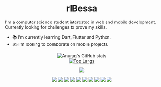 <h1 align="center"> rlBessa </h1>


I'm a computer science student interested in web and mobile development. Currently looking for challenges to prove my skills.
- 📚 I’m currently learning Dart, Flutter and Python.
- ✍️ I’m looking to collaborate on mobile projects.


 <div align="center">
  
![Anurag's GitHub stats](https://github-readme-stats.vercel.app/api?username=rlbessa&show_icons=true&theme=tokyonight)     
 [![Top Langs](https://github-readme-stats.vercel.app/api/top-langs/?username=rlbessa&theme=tokyonight&layout=compact)](https://github.com/rlbessa/github-readme-stats)

 </div>
  
 <div align="center">
  
[<img src="https://img.shields.io/badge/LinkedIn-%230077B5.svg?&style=for-the-badge&logo=linkedin&logoColor=white" />](https://www.linkedin.com/in/rlbessa/) 

</div>



 <div align="center">
  <img src="https://img.shields.io/badge/-00599C?logo=c&logoColor=white" />
  <img src="https://img.shields.io/badge/-1572B6?logo=css3&logoColor=white" />
  <img src="https://img.shields.io/badge/-0175C2?logo=dart&logoColor=white" />
  <img src="https://img.shields.io/badge/-E34F26?logo=html5&logoColor=white" />
  <img src="https://img.shields.io/badge/-47A141?logo=LaTeX&logoColor=white" />
  <img src="https://img.shields.io/badge/-FFD43B?logo=python&logoColor=blue" />
  <img src="https://img.shields.io/badge/-007ACC?logo=typescript&logoColor=white" />
  <img src="https://img.shields.io/badge/-%23F05033.svg?logo=git&logoColor=white" />
  <img src="https://img.shields.io/badge/-38B2AC?logo=tailwind-css&logoColor=white" />
  <img src="https://img.shields.io/badge/-F7DF1E?logo=javascript&logoColor=black" />

</div>
